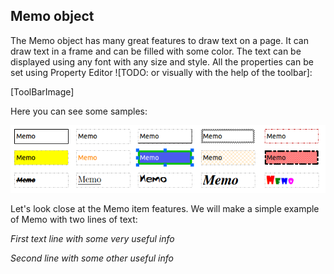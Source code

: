 Memo object
----
The Memo object has many great features to draw text on a page. It can draw text in a frame and can be filled with some color. The text can be displayed using any font with any size and style. All the properties can be set using Property Editor ![TODO: or visually with the help of the toolbar]:

[ToolBarImage]

Here you can see some samples:

![memoSamples]


Let's look close at the Memo item features. We will make a simple example of Memo with two lines of text:

*First text line with some very useful info*

*Second line with some other useful info*

[memoSamples]:../images/memo_samples.png
